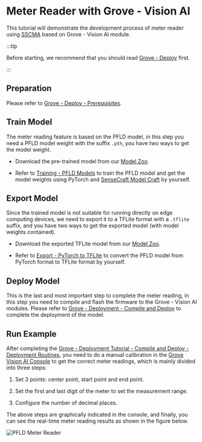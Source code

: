 # Meter Reader with Grove - Vision AI

This tutorial will demonstrate the development process of meter reader using [SSCMA](https://github.com/Seeed-Studio/ModelAssistant)  based on Grove - Vision AI module.

:::tip

Before starting, we recommend that you should read [Grove - Deploy](./deploy) first.

:::

## Preparation

Please refer to [Grove - Deploy - Prerequisites](./deploy#prerequisites).

## Train Model

The meter reading feature is based on the PFLD model, in this step you need a PFLD model weight with the suffix `.pth`, you have two ways to get the model weight.

- Download the pre-trained model from our [Model Zoo](https://github.com/Seeed-Studio/sscma-model-zoo).

- Refer to [Training - PFLD Models](../../tutorials/training/pfld) to train the PFLD model and get the model weights using PyTorch and [SenseCraft Model Craft](https://github.com/Seeed-Studio/ModelAssistant) by yourself.

## Export Model

Since the trained model is not suitable for running directly on edge computing devices, we need to export it to a TFLite format with a `.tflite` suffix, and you have two ways to get the exported model (with model weights contained).

- Download the exported TFLite model from our [Model Zoo](https://github.com/Seeed-Studio/sscma-model-zoo).

- Refer to [Export - PyTorch to TFLite](../../tutorials/export/pytorch_2_tflite) to convert the PFLD model from PyTorch format to TFLite format by yourself.

## Deploy Model

This is the last and most important step to complete the meter reading, in this step you need to compile and flash the firmware to the Grove - Vision AI modules. Please refer to [Grove - Deployment - Compile and Deploy](./deploy#compile-and-deploy) to complete the deployment of the model.

## Run Example

After completing the [Grove - Deployment Tutorial - Compile and Deploy - Deployment Routines](./deploy#deployment-routines), you need to do a manual calibration in the [Grove Vision AI Console](https://files.seeedstudio.com/grove_ai_vision/index.html) to get the correct meter readings, which is mainly divided into three steps:

1. Set 3 points: center point, start point and end point.

2. Set the first and last digit of the meter to set the measurement range.

3. Configure the number of decimal places.

The above steps are graphically indicated in the console, and finally, you can see the real-time meter reading results as shown in the figure below.

![PFLD Meter Reader](https://files.seeedstudio.com/sscma/docs/static/grove/images/pfld_meter.gif)
